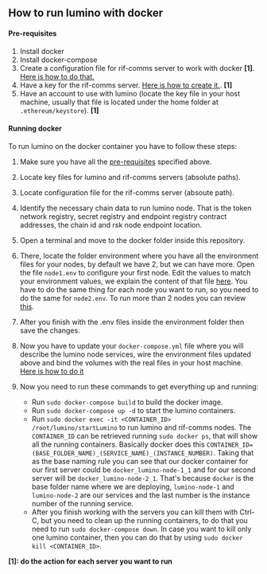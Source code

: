 ## How to run lumino with docker

#### Pre-requisites
1. Install docker
2. Install docker-compose
3. Create a configuration file for rif-comms server to work with docker **[1]**.
  [Here is how to do that.](create-rif-comms-config.md)
4. Have a key for the rif-comms server. [Here is how to create it.](https://github.com/rsksmart/rif-communications-pubsub-bootnode/tree/grpc-api). **[1]**
5. Have an account to use with lumino (locate the key file in your host machine, 
   usually that file is located under the home folder at
  `.ethereum/keystore`). **[1]**
    
#### Running docker

To run lumino on the docker container you have to follow these steps:

1. Make sure you have all the [pre-requisites](Pre-requisites) specified above.
2. Locate key files for lumino and rif-comms servers (absolute paths).
3. Locate configuration file for the rif-comms server (absoute path).
4. Identify the necessary chain data to run lumino node. That is the token network registry, 
  secret registry and endpoint registry contract addresses, the chain id and rsk node endpoint location.
5. Open a terminal and move to the docker folder inside this repository.
6. There, locate the folder environment where you have all the environment files for your nodes, 
   by default we have 2, but we can have more.
  Open the file `node1.env` to configure your first node. Edit the values to match your environment 
   values, we explain the content of that file [here](environment-file.md).
   You have to do the same thing for each node you want to run, so you need to do the same for 
   `node2.env`. To run more than 2 nodes you can review [this](running-more-than-2-nodes.md).
7. After you finish with the .env files inside the environment folder then save the changes.
8. Now you have to update your `docker-compose.yml` file where you will describe 
   the lumino node services, wire the environment files updated above and
   bind the volumes with the real files in your host machine. [Here is how to do it](how-to-wire-volumes.md)
  
9. Now you need to run these commands to get everything up and running:
    * Run `sudo docker-compose build` to build the docker image.
    * Run `sudo docker-compose up -d` to start the lumino containers.
    * Run `sudo docker exec -it <CONTAINER_ID> /root/lumino/startLumino` to run lumino and 
      rif-comms nodes. The `CONTAINER_ID` can be retrieved running `sudo docker ps`, that will show all
      the running containers. Basically docker does this 
      `CONTAINER_ID=(BASE_FOLDER_NAME)_(SERVICE_NAME)_(INSTANCE_NUMBER)`. Taking that as the base naming rule
      you can see that our docker container for our first server could be `docker_lumino-node-1_1` and for our
      second server will be `docker_lumino-node-2_1`. That's because `docker` is the base folder name where we are deploying,
      `lumino-node-1` and `lumino-node-2` are our services and the last number is the instance number of the running service.
    * After you finish working with the servers you can kill them with Ctrl-C, but you need to clean up the
        running containers, to do that you need to run `sudo docker-compose down`. In case you want to kill only 
      one lumino container, then you can do that by using `sudo docker kill <CONTAINER_ID>`.
      

**[1]: do the action for each server you want to run**